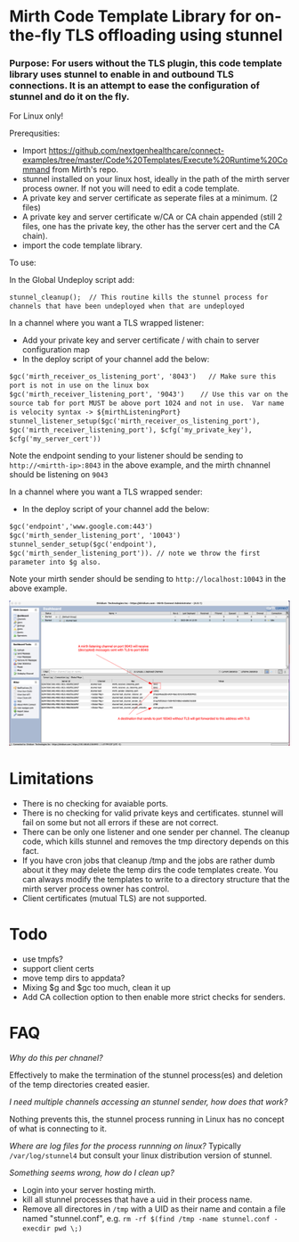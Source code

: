 # Mirth Code Template Library for on-the-fly TLS offloading using stunnel

### Purpose: For users without the TLS plugin, this code template library uses stunnel to enable in and outbound TLS connections.  It is an attempt to ease the configuration of stunnel and do it on the fly.

For Linux only!

Prerequsities:

- Import https://github.com/nextgenhealthcare/connect-examples/tree/master/Code%20Templates/Execute%20Runtime%20Command from Mirth's repo.
- stunnel installed on your linux host, ideally in the path of the mirth server process owner.  If not you will need to edit a code template.
- A private key and server certificate as seperate files at a minimum. (2 files)
- A private key and server certificate w/CA or CA chain appended (still 2 files, one has the private key, the other has the server cert and the CA chain).
- import the code template library.

To use:

In the Global Undeploy script add:
```JS
stunnel_cleanup();  // This routine kills the stunnel process for channels that have been undeployed when that are undeployed
```
In a channel where you want a TLS wrapped listener:

- Add your private key and server certificate / with chain to server configuration map
- In the deploy script of your channel add the below:

```JS
$gc('mirth_receiver_os_listening_port', '8043')   // Make sure this port is not in use on the linux box
$gc('mirth_receiver_listening_port', '9043')    // Use this var on the source tab for port MUST be above port 1024 and not in use.  Var name is velocity syntax -> ${mirthListeningPort}
stunnel_listener_setup($gc('mirth_receiver_os_listening_port'), $gc('mirth_receiver_listening_port'), $cfg('my_private_key'), $cfg('my_server_cert'))
```
Note the endpoint sending to your listener should be sending to ```http://<mirtth-ip>:8043``` in the above example, and the mirth chnannel should be listening on ```9043```


In a channel where you want a TLS wrapped sender:

- In the deploy script of your channel add the below:

```JS
$gc('endpoint','www.google.com:443')
$gc('mirth_sender_listening_port', '10043')
stunnel_sender_setup($gc('endpoint'), $gc('mirth_sender_listening_port')). // note we throw the first parameter into $g also.
```
Note your mirth sender should be sending to ```http://localhost:10043``` in the above example.

![alt text](https://github.com/pacmano1/mirthstunnel/blob/main/screenshot1.png?raw=true)




# Limitations

- There is no checking for avaiable ports.
- There is no checking for valid private keys and certificates. stunnel will fail on some but not all errors if these are not correct.
- There can be only one listener and one sender per channel. The cleanup code, which kills stunnel and removes the tmp directory depends on this fact.
- If you have cron jobs that cleanup /tmp and the jobs are rather dumb about it they may delete the temp dirs the code templates create. You can always modify the templates to write to a directory structure that the mirth server process owner has control.
- Client certificates (mutual TLS) are not supported.

# Todo
- use tmpfs?
- support client certs
- move temp dirs to appdata?
- Mixing $g and $gc too much, clean it up
- Add CA collection option to then enable more strict checks for senders.

# FAQ

*Why do this per chnanel?*

Effectively to make the termination of the stunnel process(es) and deletion of the temp directories created easier.

*I need multiple channels accessing an stunnel sender, how does that work?*

Nothing prevents this, the stunnel process running in Linux has no concept of what is connecting to it.

*Where are log files for the process runnning on linux?*
Typically ```/var/log/stunnel4``` but consult your linux distribution version of stunnel.

*Something seems wrong, how do I clean up?*

- Login into your server hosting mirth.
- kill all stunnel processes that have a uid in their process name.
- Remove all directores in ```/tmp``` with a UID as their name and contain a file named "stunnel.conf", e.g. ```rm -rf $(find /tmp -name stunnel.conf -execdir pwd \;)```


